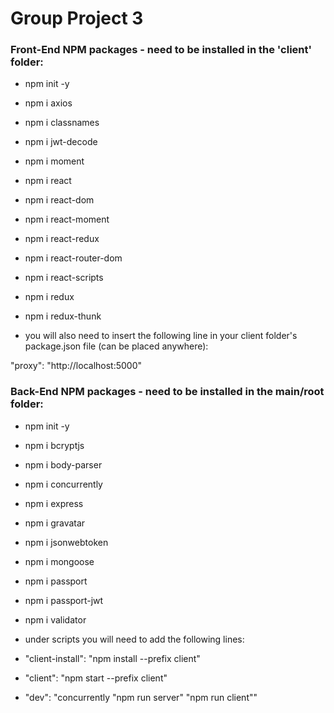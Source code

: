# Group Project 3

### Front-End NPM packages - need to be installed in the 'client' folder:

* npm init -y
* npm i axios
* npm i classnames
* npm i jwt-decode
* npm i moment
* npm i react
* npm i react-dom
* npm i react-moment
* npm i react-redux
* npm i react-router-dom
* npm i react-scripts
* npm i redux
* npm i redux-thunk

* you will also need to insert the following line in your client folder's package.json file (can be placed anywhere):

"proxy": "http://localhost:5000"

### Back-End NPM packages - need to be installed in the main/root folder:

* npm init -y
* npm i bcryptjs
* npm i body-parser
* npm i concurrently
* npm i express
* npm i gravatar
* npm i jsonwebtoken
* npm i mongoose
* npm i passport
* npm i passport-jwt
* npm i validator

* under scripts you will need to add the following lines:

* "client-install": "npm install --prefix client"
* "client": "npm start --prefix client"
* "dev": "concurrently \"npm run server\" \"npm run client\""






